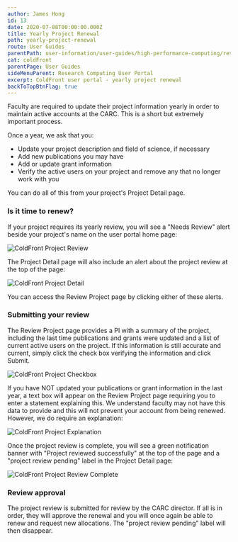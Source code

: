 ```yaml
---
author: James Hong
id: 13
date: 2020-07-08T00:00:00.000Z
title: Yearly Project Renewal
path: yearly-project-renewal
route: User Guides
parentPath: user-information/user-guides/high-performance-computing/research-computing-user-portal
cat: coldFront
parentPage: User Guides
sideMenuParent: Research Computing User Portal
excerpt: ColdFront user portal - yearly project renewal
backToTopBtnFlag: true
---
```


Faculty are required to update their project information yearly in order to maintain active accounts at the CARC.  This is a short but extremely important process.

Once a year, we ask that you:
* Update your project description and field of science, if necessary
* Add new publications you may have
* Add or update grant information
* Verify the active users on your project and remove any that no longer work with you

You can do all of this from your project's Project Detail page.

### Is it time to renew?

If your project requires its yearly review, you will see a "Needs Review" alert beside your project's name on the user portal home page:

![ColdFront Project Review](/images/coldfront_project_review.png)

The Project Detail page will also include an alert about the project review at the top of the page:  

![ColdFront Project Detail](/images/coldfront_project_detail.png)

You can access the Review Project page by clicking either of these alerts.

### Submitting your review

The Review Project page provides a PI with a summary of the project, including the last time publications and grants were updated and a list of current active users on the project. If this information is still accurate and current, simply click the check box verifying the information and click Submit.

![ColdFront Project Checkbox](/images/coldfront_project_detailcheckbox.png)

If you have NOT updated your publications or grant information in the last year, a text box will appear on the Review Project page requiring you to enter a statement explaining this. We understand faculty may not have this data to provide and this will not prevent your account from being renewed.  However, we do require an explanation:

![ColdFront Project Explanation](/images/coldfront_project_detailexplanation.png)

Once the project review is complete, you will see a green notification banner with "Project reviewed successfully" at the top of the page and a "project review pending" label in the Project Detail page:

![ColdFront Project Review Complete](/images/coldfront_project_reviewcomplete.png)

### Review approval

The project review is submitted for review by the CARC director. If all is in order, they will approve the renewal and you will once again be able to renew and request new allocations. The "project review pending" label will then disappear.
